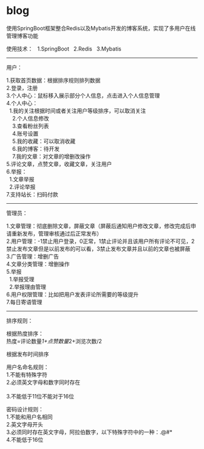 # blog 

使用SpringBoot框架整合Redis以及Mybatis开发的博客系统，实现了多用户在线管理博客功能

使用技术：
&nbsp;  1.SpringBoot
&nbsp;  2.Redis
&nbsp;  3.Mybatis

---

用户：

1.获取首页数据：根据排序规则排列数据 <br>
2.登录，注册 <br>
3.个人中心：鼠标移入展示部分个人信息，点击进入个人信息管理 <br>
4.个人中心： <br>
           &nbsp; 1.我的关注根据时间或者关注用户等级排序，可以取消关注 <br>
		 &nbsp; &nbsp;   2.个人信息修改 <br>
		 &nbsp; &nbsp;   3.查看粉丝列表 <br>
		  &nbsp;  &nbsp;   4.账号设置 <br>
		  &nbsp;  &nbsp;   5.我的收藏：可以取消收藏 <br>
		  &nbsp;  &nbsp;   6.我的博客：待开发 <br>
		   &nbsp;  &nbsp;  7.我的文章：对文章的增删改操作 <br>
5.评论文章，点赞文章，收藏文章，关注用户 <br>
6.举报： <br>
      &nbsp;  1.文章举报 <br>
      &nbsp;  2.评论举报 <br>
7.支持站长：扫码付款

	   
---

管理员：

1.文章管理：彻底删除文章，屏蔽文章（屏蔽后通知用户修改文章，修改完成后申请重新发布，管理审核通过后正常发布） <br>
2.用户管理：-1禁止用户登录，0正常，1禁止评论并且该用户所有评论不可见，2禁止发布文章但是以前发布的可以看，3禁止发布文章并且以前的文章也被屏蔽 <br>
3.广告管理：增删广告 <br>
4.文章分类管理：增删操作 <br>
5.举报 <br>
      &nbsp; 1.举报受理 <br>
      &nbsp; 2.举报理由管理 <br>
6.用户权限管理：比如把用户发表评论所需要的等级提升 <br>
7.每日寄语管理 <br>

---
排序规则：

根据热度排序： <br>
热度=评论数量*1+点赞数量*2+浏览次数/2

根据发布时间排序

用户名命名规则： <br>
1.不能有特殊字符 <br>
2.必须英文字母和数字同时存在 <br>  
3.不能低于11位不能对于16位 <br>


密码设计规则： <br>
1.不能和用户名相同 <br>
2.英文字母开头 <br>
3.必须同时存在英文字母，阿拉伯数字，以下特殊字符中的一种：.@#* <br>
4.不能低于16位 <br>
